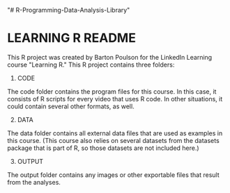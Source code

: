 "# R-Programming-Data-Analysis-Library" 

LEARNING R README
============================================================

This R project was created by Barton Poulson for the LinkedIn Learning course "Learning R." This R project contains three folders:

1. CODE

The code folder contains the program files for this course. In this case, it consists of R scripts for every video that uses R code. In other situations, it could contain several other formats, as well.

2. DATA

The data folder contains all external data files that are used as examples in this course. (This course also relies on several datasets from the datasets package that is part of R, so those datasets are not included here.)

3. OUTPUT

The output folder contains any images or other exportable files that result from the analyses.
